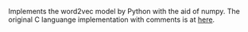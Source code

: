 Implements the word2vec model by Python with the aid of numpy. The original C languange implementation with comments is at [here](https://github.com/chrisjmccormick/word2vec_commented/blob/master/word2vec.c).
